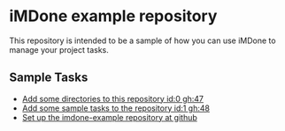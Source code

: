 iMDone example repository
====
This repository is intended to be a sample of how you can use iMDone to manage your project tasks.

Sample Tasks
----
- [Add some directories to this repository id:0 gh:47](#TODO:0)
- [Add some sample tasks to the repository id:1 gh:48](#TODO:30)
- [Set up the imdone-example repository at github](#DONE:0)
